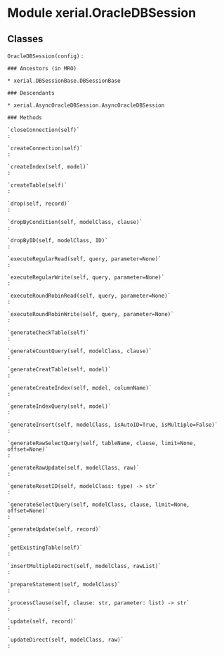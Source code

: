 Module xerial.OracleDBSession
=============================

Classes
-------

`OracleDBSession(config)`
:   

    ### Ancestors (in MRO)

    * xerial.DBSessionBase.DBSessionBase

    ### Descendants

    * xerial.AsyncOracleDBSession.AsyncOracleDBSession

    ### Methods

    `closeConnection(self)`
    :

    `createConnection(self)`
    :

    `createIndex(self, model)`
    :

    `createTable(self)`
    :

    `drop(self, record)`
    :

    `dropByCondition(self, modelClass, clause)`
    :

    `dropByID(self, modelClass, ID)`
    :

    `executeRegularRead(self, query, parameter=None)`
    :

    `executeRegularWrite(self, query, parameter=None)`
    :

    `executeRoundRobinRead(self, query, parameter=None)`
    :

    `executeRoundRobinWrite(self, query, parameter=None)`
    :

    `generateCheckTable(self)`
    :

    `generateCountQuery(self, modelClass, clause)`
    :

    `generateCreatTable(self, model)`
    :

    `generateCreateIndex(self, model, columnName)`
    :

    `generateIndexQuery(self, model)`
    :

    `generateInsert(self, modelClass, isAutoID=True, isMultiple=False)`
    :

    `generateRawSelectQuery(self, tableName, clause, limit=None, offset=None)`
    :

    `generateRawUpdate(self, modelClass, raw)`
    :

    `generateResetID(self, modelClass: type) ‑> str`
    :

    `generateSelectQuery(self, modelClass, clause, limit=None, offset=None)`
    :

    `generateUpdate(self, record)`
    :

    `getExistingTable(self)`
    :

    `insertMultipleDirect(self, modelClass, rawList)`
    :

    `prepareStatement(self, modelClass)`
    :

    `processClause(self, clause: str, parameter: list) ‑> str`
    :

    `update(self, record)`
    :

    `updateDirect(self, modelClass, raw)`
    :